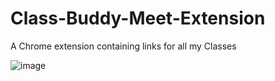 # Class-Buddy-Meet-Extension
A  Chrome extension containing links for all my Classes


![image](https://user-images.githubusercontent.com/87150492/162223269-0dbcf176-c035-441b-99a4-5579d835d8ff.png)
